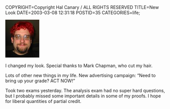 COPYRIGHT=Copyright Hal Canary / ALL RIGHTS RESERVED
TITLE=New Look
DATE=2003-03-08 12:31:18
POSTID=35
CATEGORIES=life;

[![[ME!]](/photos/thumb/2003-03-08-hal-candy-apple.jpg)](/photos/2003-03-08-hal-candy-apple.jpg)

I changed my look. Special thanks to Mark Chapman, who cut my hair.

Lots of other new things in my life. New advertising campaign: “Need to bring up your grade? ACT NOW!”

Took two exams yesterday. The analysis exam had no super hard questions, but I probably missed some important details in some of my proofs. I hope for liberal quantities of partial credit.
